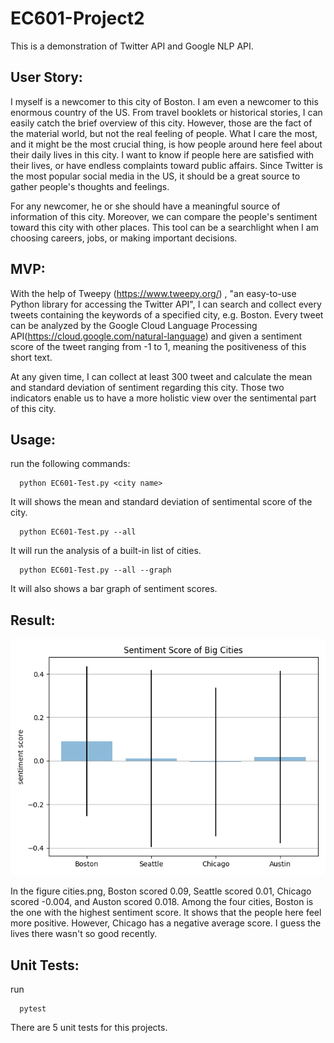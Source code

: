 # EC601-Project2
This is a demonstration of Twitter API and Google NLP API. 

## User Story:

I myself is a newcomer to this city of Boston. I am even a newcomer to this enormous country of the US. From travel booklets or historical stories, I can easily catch the brief overview of this city. However, those are the fact of the material world, but not the real feeling of people. What I care the most, and it might be the most crucial thing, is how people around here feel about their daily lives in this city. I want to know if people here are satisfied with their lives, or have endless complaints toward public affairs. Since Twitter is the most popular social media in the US, it should be a great source to gather people's thoughts and feelings. 

For any newcomer, he or she should have a meaningful source of information of this city. Moreover, we can compare the people's sentiment toward this city with other places. This tool can be a searchlight when I am choosing careers, jobs, or making important decisions. 


## MVP:

With the help of Tweepy (https://www.tweepy.org/) , "an easy-to-use Python library for accessing the Twitter API", I can search and collect every tweets containing the keywords of a specified city, e.g. Boston. Every tweet can be analyzed by the Google Cloud Language Processing API(https://cloud.google.com/natural-language) and given a sentiment score of the tweet ranging from -1 to 1, meaning the positiveness of this short text.

At any given time, I can collect at least 300 tweet and calculate the mean and standard deviation of sentiment regarding this city. Those two indicators enable us to have a more holistic view over the sentimental part of this city.

## Usage:


run the following commands:
```
  python EC601-Test.py <city name>
```
  It will shows the mean and standard deviation of sentimental score of the city.
``` 
  python EC601-Test.py --all
```
  It will run the analysis of a built-in list of cities.
```
  python EC601-Test.py --all --graph
```
  It will also shows a bar graph of sentiment scores.
  
## Result:
![cities score](https://github.com/sunarmed/EC601-Project2/blob/main/cities.png)

In the figure cities.png, Boston scored 0.09, Seattle scored 0.01, Chicago scored -0.004, and Auston scored 0.018.
  Among the four cities, Boston is the one with the highest sentiment score. It shows that the people here feel more positive. However, Chicago has a negative average score. I guess the lives there wasn't so good recently.  

## Unit Tests:
run 
```
  pytest
```
There are 5 unit tests for this projects.